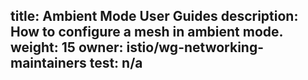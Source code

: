 title: Ambient Mode User Guides
description: How to configure a mesh in ambient mode.
weight: 15
owner: istio/wg-networking-maintainers
test: n/a
---
